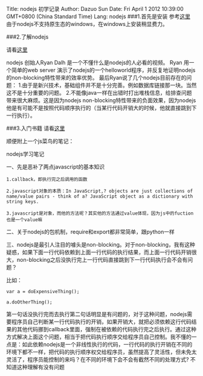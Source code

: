 Title: nodejs 初学记录
Author: Dazuo Sun
Date: Fri April 1 2012 10:39:00 GMT+0800 (China Standard Time)
Lang: nodejs
###1.首先是安装
参考[这里](http://www.infoq.com/cn/articles/nodejs-npm-install-config)
由于nodejs不支持原生态的windows，在windows上安装稍显费力。



###2.了解nodejs

请看[这里](http://www.youtube.com/watch?v=jo_B4LTHi3I">http://www.youtube.com/watch?v=jo_B4LTHi3I)


nodejs 创始人Ryan Dalh 是一个不懂什么是nodejs的人必看的视频。
Ryan 用一个简单的web server 演示了nodejs的一个helloworld程序，并反复地证明nodejs的non-blocking特性带来的效率优势。
最后Ryan说了几个nodejs目前存在的问题：
1.由于是新兴技术，基础组件并不是十分完善。例如数据库链接那一块。当然这不是十分重要的问题。
2.不能像java一样在出错时打出堆栈信息，给排查问题带来很大麻烦。这是因为nodejs non-blocking特性带来的负面效果，因为nodejs他是有可能不是按照代码顺序执行的（当某行代码开销大的时候，他就直接跳到下一行执行）。

###3.入门书籍
请看[这里](http://www.nodebeginner.org)

顺便附上一个js菜鸟的笔记：

nodejs学习笔记

一、先是恶补了两点javascript的基本知识

    1.callback，即执行完之后调用的函数
	
    2.javascript对象的本质：In JavaScript,? objects are just collections of name/value pairs - think of a? JavaScript object as a dictionary with string keys.
	
    3.javascript是对象，而他的方法呢？其实他的方法通过value体现，因为js中的fuction也是一个value嘛

二、关于nodejs的包机制，require和export都非常简单，跟python一样

三、nodejs是最引人注目的噱头是non-blocking。对于non-blocking，我有这种疑惑，如果下面一行代码依赖到上面一行代码的执行结果，而上面一行代码开销很大，</span>non-blocking之后没执行完上一行代码直接跳到下一行代码执行会不会有问题？

比如：

    var a = doExpensiveThing();

    a.doOtherThing();

第一句话没执行完而去执行第二句话明显是有问题的，对于这种问题，nodejs需要程序员自己判断某一行代码执行的开销，如果开销大，就把必须依赖这行代码结果的其他代码挪到callback里面，强制在被依赖的代码执行完之后执行。通过这种方式解决上面这个问题，相当于把代码执行顺序交给程序员自己控制。我不懂的一点是：如此依赖nodejs是一个非线性执行的代码，一行代码的执行开销在不同的环境下都不一样，把代码的执行顺序权交给程序员，虽然提高了灵活性，但未免太灵活了，程序员能控制的来吗？在不同的环境下会不会有截然不同的处理方式?
不知道这种理解有没有问题
